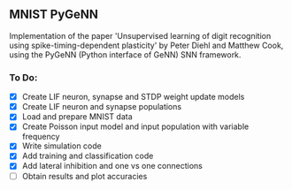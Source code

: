## MNIST PyGeNN

Implementation of the paper 'Unsupervised learning of digit recognition using spike-timing-dependent plasticity' by Peter Diehl and Matthew Cook, using the PyGeNN (Python interface of GeNN) SNN framework.

### To Do:
- [x] Create LIF neuron, synapse and STDP weight update models
- [x] Create LIF neuron and synapse populations
- [x] Load and prepare MNIST data
- [x] Create Poisson input model and input population with variable frequency
- [x] Write simulation code
- [x] Add training and classification code
- [x] Add lateral inhibition and one vs one connections
- [ ] Obtain results and plot accuracies
